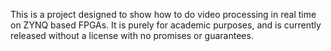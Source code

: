 This is a project designed to show how to do video processing in real time on ZYNQ based FPGAs. 
It is purely for academic purposes, and is currently released without a license with no promises or guarantees.
